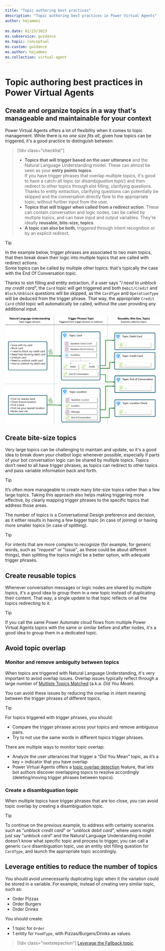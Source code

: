 ```yaml
---
title: "Topic authoring best practices"
description: "Topic authoring best practices in Power Virtual Agents"
author: hejammes

ms.date: 02/23/2023
ms.subservice: guidance
ms.topic: conceptual
ms.custom: guidance
ms.author: hejammes
ms.collection: virtual-agent
---
```


# Topic authoring best practices in Power Virtual Agents

## Create and organize topics in a way that's manageable and maintainable for your context

Power Virtual Agents offers a lot of flexibility when it comes to topic management. While there is no *one size fits all*, given how topics can be triggered, it's a good practice to distinguish between:
> [!div class="checklist"]
> * **Topics that will trigger based on the user utterance** and the Natural Language Understanding model. These can almost be seen as your **entry points topics**. <br> If you have trigger phrases that overlap multiple topics, it's good to have a catch-all topic (or *disambiguation topic*) and then redirect to other topics through slot filling, clarifying questions. Thanks to entity extraction, clarifying questions can potentially be skipped and the conversation directly flow to the appropriate topic, without further input from the user.
> * **Topics that will trigger when called from a redirect action**. These can contain conversation and logic nodes, can be called by multiple topics, and can have input and output variables. They're ideally **reusable, bite-size, topics**.
> * **A topic can also be both**, triggered through intent recognition or by an explicit redirect.

> [!TIP]
> In the example below, trigger phrases are associated to two main topics, that then break down their logic into multiple topics that are called with redirect actions. <br> Some topics can be called by multiple other topics: that's typically the case with the End Of Conversation topic.
> 
> Thanks to slot filling and entity extraction, if a user says "*I need to unblock my credit card*", the `Card` topic will get triggered and both `Debit/Credit` and `Block/Unblock` questions will be skipped, as the `CardType` and `OperationType` will be deduced from the trigger phrase. That way, the appropriate `Credit Card` child topic will automatically be called, without the user providing any additional input.

![Diagram showing Power Virtual Agents topics being triggered by trigger phrases but also by other topics.](./media/topics/topic-authoring-best-practices.png)

## Create bite-size topics

Very large topics can be challenging to maintain and update, so it's a good idea to break down your chatbot logic whenever possible, especially if parts of your bot conversation logic can be shared by multiple topics.
Topics don’t need to all have trigger phrases, as topics can redirect to other topics and pass variable information back and forth.

> [!TIP]
> It’s often more manageable to create many bite-size topics rather than a few large topics. Taking this approach also helps making triggering more effective, by clearly mapping trigger phrases to the specific topics that address those areas.

The number of topics is a Conversational Design preference and decision, as it either results in having a few bigger topic (in case of joining) or having more smaller topics (in case of splitting). 

> [!TIP]
> For intents that are more complex to recognize (for example, for generic words, such as "*request*" or "*issue*", as these could be about different things), then splitting the topics might be a better option, with adequate trigger phrases.

## Create reusable topics

Whenever conversation messages or logic nodes are shared by multiple topics, it's a good idea to group them in a new topic instead of duplicating their content.
That way, a single update to that topic reflects on all the topics redirecting to it.

> [!TIP]
> If you call the same Power Automate cloud flows from multiple Power Virtual Agents topics with the same or similar before and after nodes, it's a good idea to group them in a dedicated topic.

## Avoid topic overlap 

### Monitor and remove ambiguity between topics

When topics are triggered with Natural Language Understanding, it's very important to avoid overlap issues. Overlap issues typically reflect through a large number of [Multiple Topics Matched](/power-virtual-agents/preview/authoring-system-topics#multiple-topics-matched) (a.k.a. *Did You Mean*).

You can avoid these issues by reducing the overlap in intent meaning between the trigger phrases of different topics.

> [!TIP]
> For topics triggered with trigger phrases, you should:
> - Compare the trigger phrases across your topics and remove ambiguous pairs.
> - Try to not use the same words in different topics trigger phrases. 
> 
> There are multiple ways to monitor topic overlap:
> - Analyze the user utterances that trigger a “Did You Mean” topic, as it’s a key > indicator that you have overlap
> - Power Virtual Agents offers a [topic overlap detection](/power-virtual-agents/advanced-ai-features#topic-overlap-detection) feature, that lets bot authors discover overlapping topics to resolve accordingly (deleting/moving trigger phrases between topics).

### Create a disambiguation topic

When multiple topics have trigger phrases that are too close, you can avoid topic overlap by creating a disambiguation topic. 

> [!TIP]
> To continue on the previous example, to address with certainty scenarios such as "*unblock credit card*" or "*unblock debit card*", where users might just say "*unblock card*" and the Natural Language Understanding model doesn’t know what specific topic and process to trigger, you can call a generic `Card` disambiguation topic, use an entity slot filling question for `CardType`, and launch the appropriate topic accordingly.

## Leverage entities to reduce the number of topics

You should avoid unnecessarily duplicating logic when it the variation could be stored in a variable. For example, instead of creating very similar topic, such as:
- Order Pizzas
- Order Burgers
- Order Drinks

You should create:
- 1 topic for `Order`
- 1 entity for `FoodType`, with Pizzas/Burgers/Drinks as values.


> [!div class="nextstepaction"]
> [Leverage the Fallback topic](fallback-topic.md)